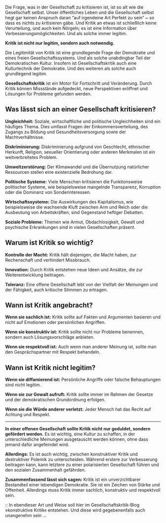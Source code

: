Die Frage, was in der Gesellschaft zu kritisieren ist, ist so alt wie die Gesellschaft selbst. Unser öffentliches Leben und die Gesellschaft selbst hegt gar keinen Anspruch daran “auf irgendeine Art Perfekt zu sein” \~ so dass es nichts zu kritisieren gäbe. Und Kritik an etwas ist schließlich keine Verurteilung, und auch kein Nörgeln; es ist eine Information über Verbesserungsmöglichkeiten. Und als solche immer legitim. 

 **Kritik ist nicht nur legitim, sondern auch notwendig.** 

Die Legitimität von Kritik ist eine grundlegende Frage der Demokratie und eines freien Gesellschaftssystems. Und als solche unabdingbar Teil der Demokratischen Kultur. Insofern ist Gesellschaftskritik auch eine Kulturtechnik der Demokratie. Und des weiteren als solche auch grundlegend legitim. 

**Gesellschaftskritik**  ist ein Motor für Fortschritt und Veränderung. Durch Kritik können Missstände aufgedeckt, neue Perspektiven eröffnet und Lösungen für Probleme gefunden werden.

## Was lässt sich an einer Gesellschaft kritisieren?

**Ungleichheit:** Soziale, wirtschaftliche und politische Ungleichheiten sind ein häufiges Thema. Dies umfasst Fragen der Einkommensverteilung, des Zugangs zu Bildung und Gesundheitsversorgung sowie der Machtverhältnisse.

**Diskriminierung:** Diskriminierung aufgrund von Geschlecht, ethnischer Herkunft, Religion, sexueller Orientierung oder anderen Merkmalen ist ein weitverbreitetes Problem.

**Umweltzerstörung:** Der Klimawandel und die Übernutzung natürlicher Ressourcen stellen eine existenzielle Bedrohung dar.

**Politische Systeme:** Viele Menschen kritisieren die Funktionsweise politischer Systeme, wie beispielsweise mangelnde Transparenz, Korruption oder die Dominanz von Sonderinteressen.

**Wirtschaftssysteme:** Die Auswirkungen des Kapitalismus, wie beispielsweise die wachsende Kluft zwischen Arm und Reich oder die Ausbeutung von Arbeitskräften, sind Gegenstand heftiger Debatten.

**Soziale Probleme:** Themen wie Armut, Obdachlosigkeit, Gewalt und psychische Erkrankungen sind in vielen Gesellschaften präsent.

## Warum ist Kritik so wichtig?

**Kontrolle der Macht:** Kritik hält diejenigen, die Macht haben, zur Rechenschaft und verhindert Missbrauch.

**Innovation:** Durch Kritik entstehen neue Ideen und Ansätze, die zur Weiterentwicklung beitragen.

**Toleranz:** Eine offene Gesellschaft lebt von der Vielfalt der Meinungen und der Fähigkeit, auch kritische Stimmen zu ertragen.

## Wann ist Kritik angebracht?

**Wenn sie sachlich ist:** Kritik sollte auf Fakten und Argumenten basieren und nicht auf Emotionen oder persönlichen Angriffen.

**Wenn sie konstruktiv ist:** Kritik sollte nicht nur Probleme benennen, sondern auch Lösungsvorschläge anbieten.

**Wenn sie respektvoll ist:** Auch wenn man anderer Meinung ist, sollte man den Gesprächspartner mit Respekt behandeln.

## 

## Wann ist Kritik nicht legitim?

**Wenn sie diffamierend ist:** Persönliche Angriffe oder falsche Behauptungen sind nicht legitim.

**Wenn sie zur Gewalt aufruft:** Kritik sollte immer im Rahmen der Gesetze und der demokratischen Grundordnung erfolgen.

**Wenn sie die Würde anderer verletzt:** Jeder Mensch hat das Recht auf Achtung und Respekt.

---

**In einer offenen Gesellschaft sollte Kritik nicht nur geduldet, sondern gefördert werden.** Es ist wichtig, eine Kultur zu schaffen, in der unterschiedliche Meinungen ausgetauscht werden können, ohne dass jemand dafür angefeindet wird.

**Allerdings:** Es ist auch wichtig, zwischen konstruktiver Kritik und destruktiver Polemik zu unterscheiden. Während erstere zur Verbesserung beitragen kann, kann letztere zu einer polarisierten Gesellschaft führen und den sozialen Zusammenhalt gefährden.

**Zusammenfassend lässt sich sagen:** Kritik ist ein unverzichtbarer Bestandteil einer lebendigen Demokratie. Sie ist ein Zeichen von Stärke und Offenheit. Allerdings muss Kritik immer sachlich, konstruktiv und respektvoll sein.

:: In ebendieser Art und Weise soll hier im Gesellschaftskritik-Blog »konstruktive Kritik« entstehen. Und diese wird gegebenenfalls auch unangenehm sein … 